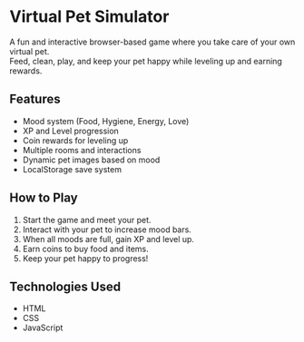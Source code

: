 # Virtual Pet Simulator

A fun and interactive browser-based game where you take care of your own virtual pet.  
Feed, clean, play, and keep your pet happy while leveling up and earning rewards.

## Features
- Mood system (Food, Hygiene, Energy, Love)
- XP and Level progression
- Coin rewards for leveling up
- Multiple rooms and interactions
- Dynamic pet images based on mood
- LocalStorage save system

## How to Play
1. Start the game and meet your pet.
2. Interact with your pet to increase mood bars.
3. When all moods are full, gain XP and level up.
4. Earn coins to buy food and items.
5. Keep your pet happy to progress!

## Technologies Used
- HTML
- CSS
- JavaScript
